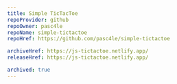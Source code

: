 ```yaml
---
title: Simple TicTacToe
repoProvider: github
repoOwner: pasc4le
repoName: simple-tictactoe
repoHref: https://github.com/pasc4le/simple-tictactoe

archiveHref: https://js-tictactoe.netlify.app/
releaseHref: https://js-tictactoe.netlify.app/

archived: true
---
```

